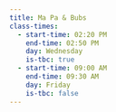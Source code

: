 ```yaml
---
title: Ma Pa & Bubs
class-times:
  - start-time: 02:20 PM
    end-time: 02:50 PM
    day: Wednesday
    is-tbc: true
  - start-time: 09:00 AM
    end-time: 09:30 AM
    day: Friday
    is-tbc: false
---
```

